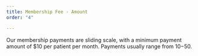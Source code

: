 ```yaml
---
title: Membership Fee - Amount
order: "4"

---
```

Our membership payments are sliding scale, with a minimum payment amount of $10 per patient per month. Payments usually range from $10-$50. 